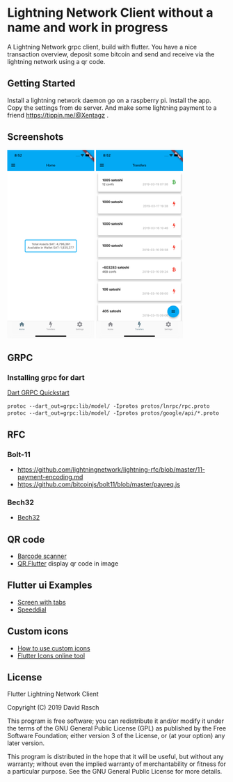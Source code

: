 # Lightning Network Client without a name and work in progress

A Lightning Network grpc client, build with flutter. 
You have a nice transaction overview, deposit some bitcoin and send and receive via the lightning network using a qr code.

## Getting Started

Install a lightning network daemon go on a raspberry pi. Install the app. Copy the settings from de server. 
And make some lightning payment to a friend https://tippin.me/@Xentagz .

## Screenshots

![home screen](https://raw.githubusercontent.com/dcrasch/flutter_lnd_client/master/screenshots/home_screen.png)
![transfer screen](https://raw.githubusercontent.com/dcrasch/flutter_lnd_client/master/screenshots/transfers_screen.png)

## GRPC

### Installing grpc for dart

[Dart GRPC Quickstart](https://grpc.io/docs/quickstart/dart.html)

```shell
protoc --dart_out=grpc:lib/model/ -Iprotos protos/lnrpc/rpc.proto
protoc --dart_out=grpc:lib/model/ -Iprotos protos/google/api/*.proto
```

## RFC

### Bolt-11

* https://github.com/lightningnetwork/lightning-rfc/blob/master/11-payment-encoding.md
* https://github.com/bitcoinjs/bolt11/blob/master/payreq.js

### Bech32
* [Bech32](https://github.com/Kolibri-POS/bech32)

## QR code

* [Barcode scanner](https://pub.dartlang.org/packages/barcode_scan)
* [QR.Flutter](https://github.com/lukef/qr.flutter) display qr code in image

## Flutter ui Examples

* [Screen with tabs](https://github.com/felipecarvalho/flutterstarter)
* [Speeddial](https://github.com/abdulrahmank/SpeedDial)

## Custom icons

* [How to use custom icons](https://medium.com/flutterpub/how-to-use-custom-icons-in-flutter-834a079d977)
* [Flutter Icons online tool](http://fluttericon.com/)

## License

Flutter Lightning Network Client

Copyright (C) 2019 David Rasch

This program is free software; you can redistribute it and/or modify it under the terms of the GNU General Public License (GPL) as published by the Free Software Foundation; either version 3 of the License, or (at your option) any later version.

This program is distributed in the hope that it will be useful, but without any warranty; without even the implied warranty of merchantability or fitness for a particular purpose. See the GNU General Public License for more details.
